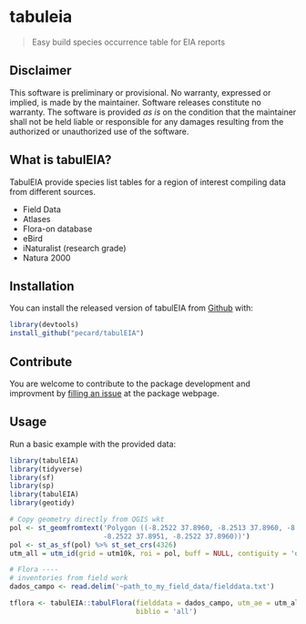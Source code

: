 # tabuleia

> Easy build species occurrence table for EIA reports


## Disclaimer

This software is preliminary or provisional. No warranty, expressed or
implied, is made by the maintainer. Software releases constitute no
warranty. The software is provided *as is* on the condition that the
maintainer shall not be held liable or responsible for any damages
resulting from the authorized or unauthorized use of the software.

## What is tabulEIA?

TabulEIA provide species list tables for a region of interest compiling data from different sources.
- Field Data
- Atlases
- Flora-on database
- eBird
- iNaturalist (research grade)
- Natura 2000

## Installation

You can install the released version of tabulEIA from
[Github](https:://github.com/pecard/tabuleia) with:

``` r
library(devtools)
install_github("pecard/tabulEIA")
```

## Contribute

You are welcome to contribute to the package development and improvment
by [filling an issue](https://github.com/pecard/tabuleia/issues) at the
package webpage.

## Usage

Run a basic example with the provided data:

``` r
library(tabulEIA)
library(tidyverse)
library(sf)
library(sp)
library(tabulEIA)
library(geotidy)

# Copy geometry directly from QGIS wkt
pol <- st_geomfromtext('Polygon ((-8.2522 37.8960, -8.2513 37.8960, -8.2513 37.8951,
                       -8.2522 37.8951, -8.2522 37.8960))')
pol <- st_as_sf(pol) %>% st_set_crs(4326)
utm_all = utm_id(grid = utm10k, roi = pol, buff = NULL, contiguity = 'queen')

# Flora ----
# inventories from field work
dados_campo <- read.delim('~path_to_my_field_data/fielddata.txt')

tflora <- tabulEIA::tabulFlora(fielddata = dados_campo, utm_ae = utm_all$ae, utm_q = utm_all$contig,
                               biblio = 'all')

```
